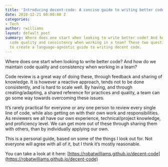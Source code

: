 ```yaml
---
title: 'Introducing decent-code: A concise guide to writing better code'
date: 2018-12-21 00:00:00 Z
categories:
- Tech
author: rwilliams
layout: default_post
summary: Where does one start when looking to write better code? And how do we maintain
  code quality and consistency when working in a team? These two questions drove me
  to create a language-agnostic guide to writing decent code.
---
```


Where does one start when looking to write better code? And how do we maintain code quality and consistency when working in a team?

Code review is a great way of doing these, through feedback and sharing of knowledge. It is however a reactive approach, tends not to be done consistently, and is hard to scale well. By having, and through creating/adapting, a shared reference for practices and quality, a team can go some way towards overcoming these issues.

It’s rarely practical for everyone or any one person to review every single line of code, while also getting on with their own work and responsibilities. As reviewers we all have our own experience, technical/project knowledge, and proficiency level. We can get more out of these through sharing them with others, than by individually applying our own.

This is a personal guide, based on some of the things I look out for. Not everyone will agree with all of it, but I think it’s mostly reasonable.

You can take a look at it here: [https://robatwilliams.github.io/decent-code](https://robatwilliams.github.io/decent-code)
